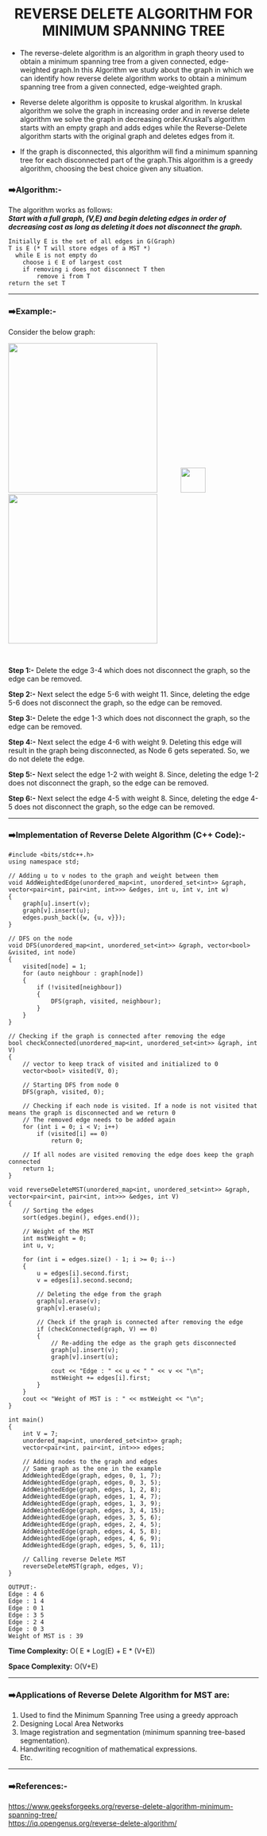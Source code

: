 <h1 align="center">  REVERSE DELETE ALGORITHM FOR MINIMUM SPANNING TREE</h1>

* The reverse-delete algorithm is an algorithm in graph theory used to obtain a minimum spanning tree from a given connected, edge-weighted graph.In this Algorithm we study   about the graph in which we can identify how reverse delete algorithm works to obtain a minimum spanning tree from a given connected, edge-weighted graph.

* Reverse delete algorithm is opposite to kruskal algorithm. In kruskal algorithm we solve the graph in increasing order and in reverse delete algorithm we solve the graph in decreasing order.Kruskal’s algorithm starts with an empty graph and adds edges while the Reverse-Delete algorithm starts with the original graph and deletes edges from it.
 
* If the graph is disconnected, this algorithm will find a minimum spanning tree for each disconnected part of the graph.This algorithm is a greedy algorithm, choosing the best choice given any situation.

### :arrow_right:Algorithm:-
The algorithm works as follows:<br>
 ***Start with a full graph, (V,E) and begin deleting edges in order of decreasing cost as long as deleting it does not disconnect the graph.***
```
Initially E is the set of all edges in G(Graph)
T is E (* T will store edges of a MST *)
  while E is not empty do
    choose i ∈ E of largest cost
    if removing i does not disconnect T then
        remove i from T
return the set T
```
<hr></hr>

### :arrow_right:Example:-<br>
Consider the below graph:
<br>
<p><img src="https://user-images.githubusercontent.com/72224843/141634707-d4fc0d62-c91b-4573-bf58-33cfd8a38c24.png" width="300" height="300">
&nbsp;&nbsp; &nbsp;&nbsp;&nbsp; &nbsp;&nbsp;&nbsp; 
<img src="https://user-images.githubusercontent.com/72224843/141615338-5cf5d86e-403d-483b-b8cc-6de93df6b9f6.png" width="50" height="50">&nbsp;&nbsp;&nbsp;&nbsp; &nbsp;&nbsp;&nbsp; &nbsp;&nbsp;&nbsp; 
<img src="https://user-images.githubusercontent.com/72224843/141635036-8d3868a7-da41-4844-bf33-5fa9cf566fca.png" width="300" height="300"></p>
<br>

**Step 1:-** Delete the edge 3-4 which does not disconnect the graph, so the edge can be removed.<br>

**Step 2:-** Next select the edge 5-6 with weight 11. Since, deleting the edge 5-6 does not disconnect the graph, so the edge can be removed.</br>

**Step 3:-** Delete the edge 1-3 which does not disconnect the graph, so the edge can be removed.<br>

**Step 4:-** Next select the edge 4-6 with weight 9. Deleting this edge will result in the graph being disconnected, as Node 6 gets seperated. So, we do not delete the edge.<br>

**Step 5:-** Next select the edge 1-2 with weight 8. Since, deleting the edge 1-2 does not disconnect the graph, so the edge can be removed.</br>

**Step 6:-** Next select the edge 4-5 with weight 8. Since, deleting the edge 4-5 does not disconnect the graph, so the edge can be removed.</br>
<hr></hr>

### :arrow_right:Implementation of Reverse Delete Algorithm (C++ Code):-<br>
```
#include <bits/stdc++.h>
using namespace std;

// Adding u to v nodes to the graph and weight between them
void AddWeightedEdge(unordered_map<int, unordered_set<int>> &graph, vector<pair<int, pair<int, int>>> &edges, int u, int v, int w)
{
    graph[u].insert(v);
    graph[v].insert(u);
    edges.push_back({w, {u, v}});
}

// DFS on the node
void DFS(unordered_map<int, unordered_set<int>> &graph, vector<bool> &visited, int node)
{
    visited[node] = 1;
    for (auto neighbour : graph[node])
    {
        if (!visited[neighbour])
        {
            DFS(graph, visited, neighbour);
        }
    }
}

// Checking if the graph is connected after removing the edge
bool checkConnected(unordered_map<int, unordered_set<int>> &graph, int V)
{
    // vector to keep track of visited and initialized to 0
    vector<bool> visited(V, 0);

    // Starting DFS from node 0
    DFS(graph, visited, 0);

    // Checking if each node is visited. If a node is not visited that means the graph is disconnected and we return 0
    // The removed edge needs to be added again
    for (int i = 0; i < V; i++)
        if (visited[i] == 0)
            return 0;

    // If all nodes are visited removing the edge does keep the graph connected
    return 1;
}

void reverseDeleteMST(unordered_map<int, unordered_set<int>> &graph, vector<pair<int, pair<int, int>>> &edges, int V)
{
    // Sorting the edges
    sort(edges.begin(), edges.end());

    // Weight of the MST
    int mstWeight = 0;
    int u, v;

    for (int i = edges.size() - 1; i >= 0; i--)
    {
        u = edges[i].second.first;
        v = edges[i].second.second;

        // Deleting the edge from the graph
        graph[u].erase(v);
        graph[v].erase(u);

        // Check if the graph is connected after removing the edge
        if (checkConnected(graph, V) == 0)
        {
            // Re-adding the edge as the graph gets disconnected
            graph[u].insert(v);
            graph[v].insert(u);

            cout << "Edge : " << u << " " << v << "\n";
            mstWeight += edges[i].first;
        }
    }
    cout << "Weight of MST is : " << mstWeight << "\n";
}

int main()
{
    int V = 7;
    unordered_map<int, unordered_set<int>> graph;
    vector<pair<int, pair<int, int>>> edges;

    // Adding nodes to the graph and edges
    // Same graph as the one in the example
    AddWeightedEdge(graph, edges, 0, 1, 7);
    AddWeightedEdge(graph, edges, 0, 3, 5);
    AddWeightedEdge(graph, edges, 1, 2, 8);
    AddWeightedEdge(graph, edges, 1, 4, 7);
    AddWeightedEdge(graph, edges, 1, 3, 9);
    AddWeightedEdge(graph, edges, 3, 4, 15);
    AddWeightedEdge(graph, edges, 3, 5, 6);
    AddWeightedEdge(graph, edges, 2, 4, 5);
    AddWeightedEdge(graph, edges, 4, 5, 8);
    AddWeightedEdge(graph, edges, 4, 6, 9);
    AddWeightedEdge(graph, edges, 5, 6, 11);

    // Calling reverse Delete MST
    reverseDeleteMST(graph, edges, V);
}
```
```
OUTPUT:-
Edge : 4 6
Edge : 1 4
Edge : 0 1
Edge : 3 5
Edge : 2 4
Edge : 0 3
Weight of MST is : 39
```

**Time Complexity:** O( E * Log(E) + E * (V+E))

**Space Complexity:** O(V+E)
<hr></hr>

### :arrow_right:Applications of Reverse Delete Algorithm for MST are:

1) Used to find the Minimum Spanning Tree using a greedy approach<br>
2) Designing Local Area Networks<br>
3) Image registration and segmentation (minimum spanning tree-based segmentation).<br>
4) Handwriting recognition of mathematical expressions.<br>
Etc.<br>
<hr></hr>

### :arrow_right:References:-

https://www.geeksforgeeks.org/reverse-delete-algorithm-minimum-spanning-tree/<br>
https://iq.opengenus.org/reverse-delete-algorithm/<br>
